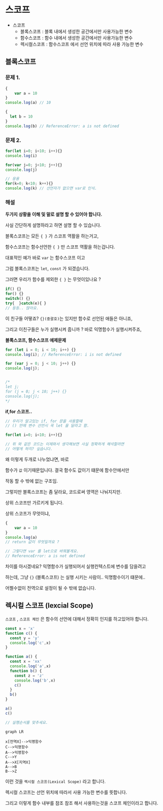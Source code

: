 # 스코프



- 스코프
  - 블록스코프 : 블록 내에서 생성한 공간에서만 사용가능한 변수
  - 함수스코프 : 함수 내에서 생성한 공간에서만 사용가능한 변수
  - 렉시컬스코프 : 함수스코프 에서 선언 위치에 따라 사용 가능한 변수 



## 블록스코프  

### 문제 1.

```javascript
{
	var a = 10  
}
console.log(a) // 10

{
  let b = 10
}
console.log(b) // ReferenceError: a is not defined
```



### 문제 2.

```javascript
for(let i=0; i<10; i++){}
console.log(i)

for(var j=0; j<10; j++){}
console.log(j)

// 응용
for(k=0; k<10; k++){}
console.log(k) // 선언자가 없으면 var로 인식.
```



### 해설

**두가지 상황을 이해 및 말로 설명 할 수 있어야 합니다.**



사실 간단하게 설명하라고 하면 설명 할 수 있습니다.

블록스코프는 모든 `{ }` 가 스코프 역활을 하는거고,

함수스코프는 함수선언한 `{ }` 만 스코프 역활을 하는겁니다.



대표적인 예가 바로 `var` 는 함수스코프 이고

그럼 블록스코프는 `let`, `const` 가 되겠습니다. 



그러면 우리가 함수를 제외한 `{ }` 는 무엇이있나요 ?

```javascript
if() {}
for() {}
switch() {}
try{  }catch(e){ }
// 등등.. 많아요.
```



이 친구들 어떻죠?  `{}(중괄호)`는 있지만 함수로 선언된 애들은 아니죠,

그리고 이친구들은 누가 실행시켜 줍니까 ? 바로 익명함수가 실행시켜주죠,



**블록스코프, 함수스코프 예제문제**

```javascript
for (let i = 0; i < 10; i++) {}
console.log(i); // ReferenceError: i is not defined

for (var j = 0; j < 10; j++) {}
console.log(j);


/*
let j;
for (j = 0; j < 10; j++) {}
console.log(j);
*/
```



**if,for 스코프..**

```javascript
// 우리가 알고있는 if, for 문을 사용할때
// () 안에 변수 선언시 꼭 let 을 달라고 함.

for(let i=0; i<10; i++){}

// 위 와 같은 코드는 이제와서 생각해보면 사실 정확하게 해석할려면 
// 어떻게 하지? 싶습니다.
```



왜 이렇게 두개로 나누었냐면, 바로 

함수가 `값` 이기때문입니다. 결국 함수도 값이기 떄문에 함수안에서만

작동 할 수 밖에 없는 구조임.



그렇지만 블록스코프는 좀 달라요, 코드로써 영역은 나눠지지만. 

상위 스코프만 가르키게 됩니다.



상위 스코프가 무엇이냐,

```javascript
{
	var a = 10  
}
console.log(a)
// return 값이 무엇일까요 ?

// 그렇다면 var 를 let으로 바꿔볼게요.
// ReferenceError: a is not defined
```



차이를 아시겠네요? 익명함수가 실행되어서 실행컨텍스트에 변수를 담을려고

하는데, 그냥 `{}` (블록스코프) 는 실행 시키는 사람이.. 익명함수이기 떄문에..

어쩔수없이 전역으로 설정이 될 수 밖에 없습니다. 





## 렉시컬 스코프 (lexcial Scope)

`스코프` , `스코프 체인` 은 함수의 선언에 대해서 정확히 인지를 하고있어야 합니다.



```javascript
const x = 'x'
function c() {
  const y = 'y'
  console.log('c',x)
}

function a() {
  const x = 'xx'
  console.log('a',x)
  function b() {
    const z = 'z'
    console.log('b',x)
    c()
  }
  b()
}

a()
c()

// 실행순서를 맞추세요.
```





```mermaid
graph LR

x[전역X]-->익명함수
C-->익명함수
A-->익명함수
C-->Y
A-->X[지역X]
A-->B
B-->Z
```

이런 것을 `렉시컬 스코프(Lexical Scope)` 라고 합니다. 



렉시컬 스코프는 선언 위치에 따라서 사용 가능한 변수를 뜻합니다.

그리고 이렇게 함수 내부를 참조 참조 해서 사용하는것을 스코프 체인이라고 합니다.

